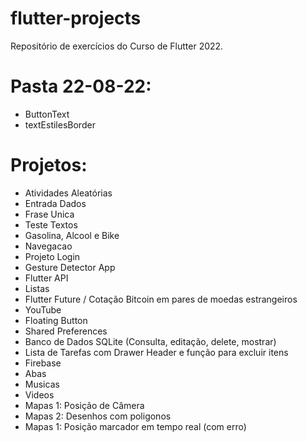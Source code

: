 # flutter-projects
Repositório de exercícios do Curso de Flutter 2022.

# Pasta 22-08-22:
- ButtonText
- textEstilesBorder

# Projetos:
- Atividades Aleatórias
- Entrada Dados
- Frase Unica
- Teste Textos
- Gasolina, Alcool e Bike
- Navegacao
- Projeto Login
- Gesture Detector App
- Flutter API
- Listas
- Flutter Future / Cotação Bitcoin em pares de moedas estrangeiros
- YouTube
- Floating Button
- Shared Preferences
- Banco de Dados SQLite (Consulta, editação, delete, mostrar)
- Lista de Tarefas com Drawer Header e função para excluir itens
- Firebase
- Abas
- Musicas
- Videos
- Mapas 1: Posição de Câmera
- Mapas 2: Desenhos com poligonos
- Mapas 1: Posição marcador em tempo real (com erro)
